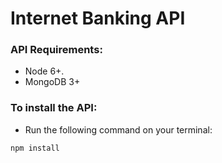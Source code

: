 # Internet Banking API

### API Requirements:
- Node 6+.
- MongoDB 3+

### To install the API:
- Run the following command on your terminal:

```
npm install
```